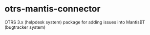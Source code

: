 otrs-mantis-connector
=====================

OTRS 3.x (helpdesk system) package for adding issues into MantisBT (bugtracker system)
